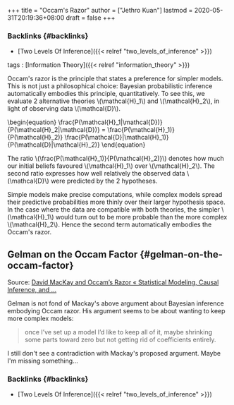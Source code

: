 +++
title = "Occam's Razor"
author = ["Jethro Kuan"]
lastmod = 2020-05-31T20:19:36+08:00
draft = false
+++

### Backlinks {#backlinks}

- [Two Levels Of Inference]({{< relref "two_levels_of_inference" >}})

tags
: [Information Theory]({{< relref "information_theory" >}})

Occam's razor is the principle that states a preference for simpler
models. This is not just a philosophical choice: Bayesian
probabilistic inference automatically embodies this principle,
quantitatively. To see this, we evaluate 2 alternative theories
\\(\mathcal{H}\_1\\) and \\(\mathcal{H}\_2\\), in light of observing data
\\(\mathcal{D}\\).

\begin{equation}
\frac{P(\mathcal{H}\_1|\mathcal{D})}{P(\mathcal{H}\_2|\mathcal{D})} =
\frac{P(\mathcal{H}\_1)}{P(\mathcal{H}\_2)} \frac{P(\mathcal{D}|\mathcal{H}\_1)}{P(\mathcal{D}|\mathcal{H}\_2)}
\end{equation}

The ratio \\(\frac{P(\mathcal{H}\_1)}{P(\mathcal{H}\_2)}\\) denotes how much
our initial beliefs favoured \\(\mathcal{H}\_1\\) over \\(\mathcal{H}\_2\\). The
second ratio expresses how well relatively the observed data
\\(\mathcal{D}\\) were predicted by the 2 hypotheses.

Simple models make precise computations, while complex models spread
their predictive probabilities more thinly over their larger
hypothesis space. In the case where the data are compatible with both
theories, the simpler \\(\mathcal{H}\_1\\) would turn out to be more
probable than the more complex \\(\mathcal{H}\_2\\). Hence the second term
automatically embodies the Occam's razor.

## Gelman on the Occam Factor {#gelman-on-the-occam-factor}

Source: [David MacKay and Occam’s Razor « Statistical Modeling, Causal Inference, and ...](https://statmodeling.stat.columbia.edu/2011/12/04/david-mackay-and-occams-razor/)

Gelman is not fond of Mackay's above argument about Bayesian inference
embodying Occam razor. His argument seems to be about wanting to keep
more complex models:

> once I’ve set up a model I’d like to keep all of
> it, maybe shrinking some parts toward zero but not getting rid of
> coefficients entirely.

I still don't see a contradiction with Mackay's proposed argument.
Maybe I'm missing something...

### Backlinks {#backlinks}

- [Two Levels Of Inference]({{< relref "two_levels_of_inference" >}})
